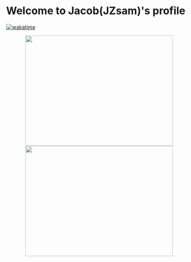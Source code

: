 # Welcome to Jacob(JZsam)'s profile
[![wakatime](https://wakatime.com/badge/user/6d74f3a7-541f-4a3e-a572-90dbf908b06b.svg)](https://wakatime.com/@6d74f3a7-541f-4a3e-a572-90dbf908b06b)
<p align="center"><a src="https://wakatime.com/share/@JZDoot">
	<img align="center" width="400" height="300" src="https://wakatime.com/share/@JZDoot/5f2d875e-aac7-4468-a407-e74f98c27eb6.svg">
	<img align="center" width="400" height="300" src="https://wakatime.com/share/@JZDoot/ed804d30-d3cf-450e-ad21-a8bf652e6228.svg">
</a></p>
